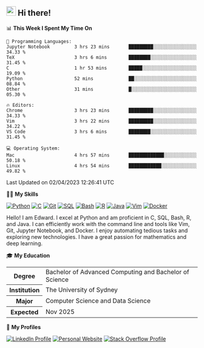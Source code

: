 ## <a href="#"><img src="https://media.giphy.com/media/hvRJCLFzcasrR4ia7z/giphy.gif" width="25px" height="25px"></a> Hi there!

<!--START_SECTION:waka-->
📊 **This Week I Spent My Time On** 

```text
💬 Programming Languages: 
Jupyter Notebook         3 hrs 23 mins       █████████░░░░░░░░░░░░░░░░   34.33 % 
TeX                      3 hrs 6 mins        ████████░░░░░░░░░░░░░░░░░   31.45 % 
C                        1 hr 53 mins        █████░░░░░░░░░░░░░░░░░░░░   19.09 % 
Python                   52 mins             ██░░░░░░░░░░░░░░░░░░░░░░░   08.84 % 
Other                    31 mins             █░░░░░░░░░░░░░░░░░░░░░░░░   05.30 % 

🔥 Editors: 
Chrome                   3 hrs 23 mins       █████████░░░░░░░░░░░░░░░░   34.33 % 
Vim                      3 hrs 22 mins       █████████░░░░░░░░░░░░░░░░   34.22 % 
VS Code                  3 hrs 6 mins        ████████░░░░░░░░░░░░░░░░░   31.45 % 

💻 Operating System: 
Mac                      4 hrs 57 mins       █████████████░░░░░░░░░░░░   50.18 % 
Linux                    4 hrs 54 mins       ████████████░░░░░░░░░░░░░   49.82 % 
```


 Last Updated on 02/04/2023 12:26:41 UTC
<!--END_SECTION:waka-->

💪🏻 **My Skills**

[![Python](https://img.shields.io/badge/-Python-yellow?style=flat-square&logo=Python)](#)
[![C     ](https://img.shields.io/badge/-C-blue?style=flat-square&logo=C)](#)
[![Git   ](https://img.shields.io/badge/-Git-grey?style=flat-square&logo=Git)](#)
[![SQL   ](https://img.shields.io/badge/-SQL-grey?style=flat-square&logo=SQLite)](#)
[![Bash  ](https://img.shields.io/badge/-Bash-grey?style=flat-square&logo=GNU-Bash)](#)
[![R     ](https://img.shields.io/badge/-R-grey?style=flat-square&logo=R)](#)
[![Java  ](https://img.shields.io/badge/-Java-grey?style=flat-square&logo=OpenJDK)](#)
[![Vim   ](https://img.shields.io/badge/-Vim-grey?style=flat-square&logo=Vim)](#)
[![Docker](https://img.shields.io/badge/-Docker-grey?style=flat-square&logo=Docker)](#)

Hello! I am Edward. I excel at Python and am proficient in C, SQL, Bash, R, and
Java. I can efficiently work with the command line and tools like Vim, Git,
Jupyter Notebook, and Docker. I enjoy automating tedious tasks and exploring new
technologies. I have a great passion for mathematics and deep learning.

🎓 **My Education**

<table>
<tr>
    <th>Degree</th>
    <td>Bachelor of Advanced Computing and Bachelor of Science</td>
</tr>
<tr>
    <th>Institution</th>
    <td>The University of Sydney</td>
</tr>
<tr>
    <th>Major</th>
    <td>Computer Science and Data Science</td>
</tr>
<tr>
    <th>Expected</th>
    <td>Nov 2025</td>
</tr>
</table>

🔗 **My Profiles**

[![LinkedIn Profile](https://img.shields.io/badge/-LinkedIn-blue?style=social&logo=LinkedIn)](https://www.linkedin.com/in/edward-ji)
[![Personal Website](https://img.shields.io/badge/-Personal%20Website-blue?style=social&logo=Bootstrap)](https://edwardji.dev)
[![Stack Overflow Profile](https://img.shields.io/badge/-Stack%20Overflow-blue?style=social&logo=StackOverflow)](https://stackoverflow.com/users/11658924)
